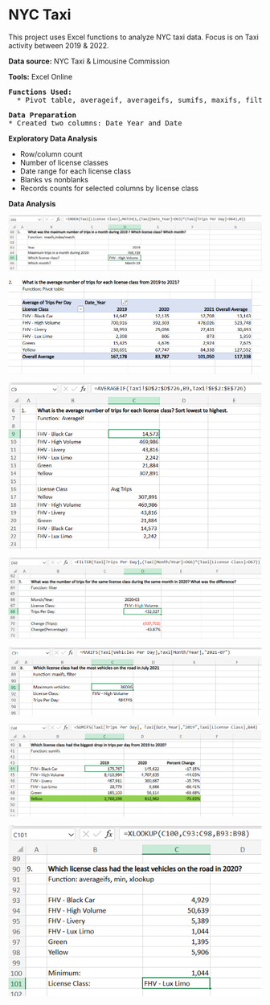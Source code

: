 # NYC Taxi

<p>This project uses Excel functions to analyze  NYC taxi data.  Focus is on Taxi activity between 2019 & 2022.</p>

<p><b>Data source:</b> NYC Taxi & Limousine Commission</p>

<p><b>Tools:</b>  Excel Online</p>

<pre><b>Functions Used:</b>
  * Pivot table, averageif, averageifs, sumifs, maxifs, filter, xlookup, large, min, index/match</pre>

<pre><b>Data Preparation</b>
* Created two columns: Date_Year and Date</pre>

<b>Exploratory Data Analysis</b>
* Row/column count
* Number of license classes
* Date range for each license class
* Blanks vs nonblanks
* Records counts for selected columns by license class

<b>Data Analysis</b>

![IndexMatch](https://github.com/Sarah269/glowing-dollop/blob/main/NYC%20Taxi/Taxi_IndexMatch.png)

![Pivot Table](https://github.com/Sarah269/glowing-dollop/blob/main/NYC%20Taxi/Taxi_Pivottable.png)

![Averageig](https://github.com/Sarah269/glowing-dollop/blob/main/NYC%20Taxi/Taxi_averageif.png)

![Filter](https://github.com/Sarah269/glowing-dollop/blob/main/NYC%20Taxi/Taxi_filter.png)

![Maxifs](https://github.com/Sarah269/glowing-dollop/blob/main/NYC%20Taxi/Taxi_maxifs.png)

![Sumifs](https://github.com/Sarah269/glowing-dollop/blob/main/NYC%20Taxi/Taxi_sumifs.png)

![Xlookup](https://github.com/Sarah269/glowing-dollop/blob/main/NYC%20Taxi/Taxi_xlookup.png)


